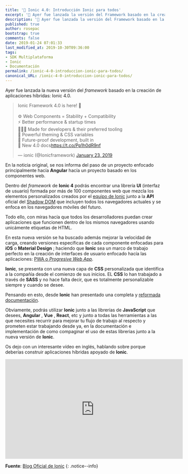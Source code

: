 ```yaml
---
title: '📰 Ionic 4.0: Introducción Ionic para todos'
excerpt: '🚀 Ayer fue lanzada la versión del Framework basado en la creación de aplicaciones híbridas: Ionic 4. Enfocado en la creación de componentes web, y las PWA.'
description: '🚀 Ayer fue lanzada la versión del Framework basado en la creación de aplicaciones híbridas: Ionic 4. Enfocado en la creación de componentes web, y las PWA.'
published: true
author: rosepac
bootstrap: true
comments: false
date: 2019-01-24 07:01:33
last_modified_at: 2019-10-30T09:36:00
tags:
- SDK Multiplataforma
- Ionic
- Documentación
permalink: /ionic-4-0-introduccion-ionic-para-todos/
canonical_URL: /ionic-4-0-introduccion-ionic-para-todos/
---
```

Ayer fue lanzada la nueva versión del _framework_ basado en la creación de aplicaciones híbridas: Ionic 4.0.

<blockquote class="twitter-tweet"><p lang="en" dir="ltr">Ionic Framework 4.0 is here! 🎉<br><br>⚙️ Web Components = Stability + Compatibility<br>⚡️ Better performance &amp; startup times<br>👨🏻‍💻 Made for developers &amp; their preferred tooling<br>🌌 Powerful theming &amp; CSS variables<br>🔭 Future-proof development, built in<br>📄 New 4.0 docs<a href="https://t.co/Pp1h0dR9nf">https://t.co/Pp1h0dR9nf</a></p>&mdash; ionic (@Ionicframework) <a href="https://twitter.com/Ionicframework/status/1088133903305531394?ref_src=twsrc%5Etfw">January 23, 2019</a></blockquote> <script async src="https://platform.twitter.com/widgets.js" charset="utf-8"></script>

En la noticia original, se nos informa del paso de un proyecto enfocado principalmente hacía **Angular** hacía un proyecto basado en los componentes web.

Dentro del _framework_ de **Ionic 4** podrás encontrar una librería **UI** (interfaz de usuario) formada por más de 100 componentes web que mezcla los elementos personalizados creados por el [equipo de Ionic](https://kutt.it/ionic) junto a la **API** oficial del [Shadow DOM](https://kutt.it/domshadow) que incluyen todos los navegadores actuales y se enfoca en los navegadores móviles del futuro.

Todo ello, con miras hacía que todos los desarrolladores puedan crear aplicaciones que funcionen dentro de los mismos navegadores usando unicámente etiquetas de HTML.

En esta nueva versión se ha buscado además mejorar la velocidad de carga, creando versiones específicas de cada componente enfocadas para **iOS** o **Material Design** ; haciendo que **Ionic** sea un marco de trabajo perfecto en la creación de interfaces de usuario enfocado hacía las aplicaciones: [PWA o _Progresive Web App_](https://kutt.it/pwaes).

**Ionic**, se presenta con una nueva capa de **CSS** personalizada que identifica a la compañía desde el comienzo de sus inicios. EL **CSS** lo han trabajado a través de **SASS** y no hace falta decir, que es totalmente personalizable siempre y cuando se desee.

Pensando en esto, desde **Ionic** han presentado una completa y [reformada documentación](https://kutt.it/ionicdocs).

Obviamente, podrás utilizar **Ionic** junto a las librerías de **JavaScript** que desees, **Angular** , **Vue** , **React**, etc y junto a todas las herramientas a las que necesites recurrir para mejorar tu flujo de trabajo al respecto y prometen estar trabajando desde ya, en la documentación e implementación de como compaginar el uso de estas librerias junto a la nueva versión de **Ionic**.

Os dejo con un interesante vídeo en inglés, hablando sobre porque deberías construir aplicaciones híbridas apoyado de **Ionic**.

<iframe width="560" height="315" src="https://www.youtube.com/embed/34fDUKaJBtw" frameborder="0" allow="autoplay; encrypted-media" allowfullscreen></iframe>
  
**Fuente**: [Blog Oficial de Ionic](https://blog.ionicframework.com/introducing-ionic-4-ionic-for-everyone)
{: .notice--info}